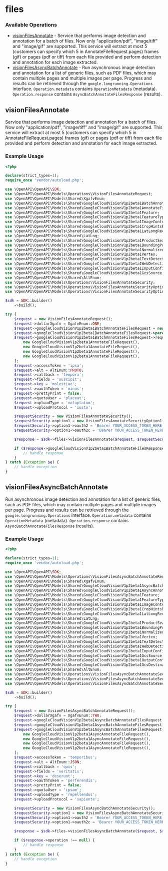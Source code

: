 # files

### Available Operations

* [visionFilesAnnotate](#visionfilesannotate) - Service that performs image detection and annotation for a batch of files. Now only "application/pdf", "image/tiff" and "image/gif" are supported. This service will extract at most 5 (customers can specify which 5 in AnnotateFileRequest.pages) frames (gif) or pages (pdf or tiff) from each file provided and perform detection and annotation for each image extracted.
* [visionFilesAsyncBatchAnnotate](#visionfilesasyncbatchannotate) - Run asynchronous image detection and annotation for a list of generic files, such as PDF files, which may contain multiple pages and multiple images per page. Progress and results can be retrieved through the `google.longrunning.Operations` interface. `Operation.metadata` contains `OperationMetadata` (metadata). `Operation.response` contains `AsyncBatchAnnotateFilesResponse` (results).

## visionFilesAnnotate

Service that performs image detection and annotation for a batch of files. Now only "application/pdf", "image/tiff" and "image/gif" are supported. This service will extract at most 5 (customers can specify which 5 in AnnotateFileRequest.pages) frames (gif) or pages (pdf or tiff) from each file provided and perform detection and annotation for each image extracted.

### Example Usage

```php
<?php

declare(strict_types=1);
require_once 'vendor/autoload.php';

use \OpenAPI\OpenAPI\SDK;
use \OpenAPI\OpenAPI\Models\Operations\VisionFilesAnnotateRequest;
use \OpenAPI\OpenAPI\Models\Shared\XgafvEnum;
use \OpenAPI\OpenAPI\Models\Shared\GoogleCloudVisionV1p2beta1BatchAnnotateFilesRequest;
use \OpenAPI\OpenAPI\Models\Shared\GoogleCloudVisionV1p2beta1AnnotateFileRequest;
use \OpenAPI\OpenAPI\Models\Shared\GoogleCloudVisionV1p2beta1Feature;
use \OpenAPI\OpenAPI\Models\Shared\GoogleCloudVisionV1p2beta1FeatureTypeEnum;
use \OpenAPI\OpenAPI\Models\Shared\GoogleCloudVisionV1p2beta1ImageContext;
use \OpenAPI\OpenAPI\Models\Shared\GoogleCloudVisionV1p2beta1CropHintsParams;
use \OpenAPI\OpenAPI\Models\Shared\GoogleCloudVisionV1p2beta1LatLongRect;
use \OpenAPI\OpenAPI\Models\Shared\LatLng;
use \OpenAPI\OpenAPI\Models\Shared\GoogleCloudVisionV1p2beta1ProductSearchParams;
use \OpenAPI\OpenAPI\Models\Shared\GoogleCloudVisionV1p2beta1BoundingPoly;
use \OpenAPI\OpenAPI\Models\Shared\GoogleCloudVisionV1p2beta1NormalizedVertex;
use \OpenAPI\OpenAPI\Models\Shared\GoogleCloudVisionV1p2beta1Vertex;
use \OpenAPI\OpenAPI\Models\Shared\GoogleCloudVisionV1p2beta1TextDetectionParams;
use \OpenAPI\OpenAPI\Models\Shared\GoogleCloudVisionV1p2beta1WebDetectionParams;
use \OpenAPI\OpenAPI\Models\Shared\GoogleCloudVisionV1p2beta1InputConfig;
use \OpenAPI\OpenAPI\Models\Shared\GoogleCloudVisionV1p2beta1GcsSource;
use \OpenAPI\OpenAPI\Models\Shared\AltEnum;
use \OpenAPI\OpenAPI\Models\Operations\VisionFilesAnnotateSecurity;
use \OpenAPI\OpenAPI\Models\Operations\VisionFilesAnnotateSecurityOption1;
use \OpenAPI\OpenAPI\Models\Operations\VisionFilesAnnotateSecurityOption2;

$sdk = SDK::builder()
    ->build();

try {
    $request = new VisionFilesAnnotateRequest();
    $request->dollarXgafv = XgafvEnum::ONE;
    $request->googleCloudVisionV1p2beta1BatchAnnotateFilesRequest = new GoogleCloudVisionV1p2beta1BatchAnnotateFilesRequest();
    $request->googleCloudVisionV1p2beta1BatchAnnotateFilesRequest->parent = 'magnam';
    $request->googleCloudVisionV1p2beta1BatchAnnotateFilesRequest->requests = [
        new GoogleCloudVisionV1p2beta1AnnotateFileRequest(),
        new GoogleCloudVisionV1p2beta1AnnotateFileRequest(),
        new GoogleCloudVisionV1p2beta1AnnotateFileRequest(),
        new GoogleCloudVisionV1p2beta1AnnotateFileRequest(),
    ];
    $request->accessToken = 'ipsa';
    $request->alt = AltEnum::PROTO;
    $request->callback = 'tempora';
    $request->fields = 'suscipit';
    $request->key = 'molestiae';
    $request->oauthToken = 'minus';
    $request->prettyPrint = false;
    $request->quotaUser = 'placeat';
    $request->uploadType = 'voluptatum';
    $request->uploadProtocol = 'iusto';

    $requestSecurity = new VisionFilesAnnotateSecurity();
    $requestSecurity->option1 = new VisionFilesAnnotateSecurityOption1();
    $requestSecurity->option1->oauth2 = 'Bearer YOUR_ACCESS_TOKEN_HERE';
    $requestSecurity->option1->oauth2c = 'Bearer YOUR_ACCESS_TOKEN_HERE';

    $response = $sdk->files->visionFilesAnnotate($request, $requestSecurity);

    if ($response->googleCloudVisionV1p2beta1BatchAnnotateFilesResponse !== null) {
        // handle response
    }
} catch (Exception $e) {
    // handle exception
}
```

## visionFilesAsyncBatchAnnotate

Run asynchronous image detection and annotation for a list of generic files, such as PDF files, which may contain multiple pages and multiple images per page. Progress and results can be retrieved through the `google.longrunning.Operations` interface. `Operation.metadata` contains `OperationMetadata` (metadata). `Operation.response` contains `AsyncBatchAnnotateFilesResponse` (results).

### Example Usage

```php
<?php

declare(strict_types=1);
require_once 'vendor/autoload.php';

use \OpenAPI\OpenAPI\SDK;
use \OpenAPI\OpenAPI\Models\Operations\VisionFilesAsyncBatchAnnotateRequest;
use \OpenAPI\OpenAPI\Models\Shared\XgafvEnum;
use \OpenAPI\OpenAPI\Models\Shared\GoogleCloudVisionV1p2beta1AsyncBatchAnnotateFilesRequest;
use \OpenAPI\OpenAPI\Models\Shared\GoogleCloudVisionV1p2beta1AsyncAnnotateFileRequest;
use \OpenAPI\OpenAPI\Models\Shared\GoogleCloudVisionV1p2beta1Feature;
use \OpenAPI\OpenAPI\Models\Shared\GoogleCloudVisionV1p2beta1FeatureTypeEnum;
use \OpenAPI\OpenAPI\Models\Shared\GoogleCloudVisionV1p2beta1ImageContext;
use \OpenAPI\OpenAPI\Models\Shared\GoogleCloudVisionV1p2beta1CropHintsParams;
use \OpenAPI\OpenAPI\Models\Shared\GoogleCloudVisionV1p2beta1LatLongRect;
use \OpenAPI\OpenAPI\Models\Shared\LatLng;
use \OpenAPI\OpenAPI\Models\Shared\GoogleCloudVisionV1p2beta1ProductSearchParams;
use \OpenAPI\OpenAPI\Models\Shared\GoogleCloudVisionV1p2beta1BoundingPoly;
use \OpenAPI\OpenAPI\Models\Shared\GoogleCloudVisionV1p2beta1NormalizedVertex;
use \OpenAPI\OpenAPI\Models\Shared\GoogleCloudVisionV1p2beta1Vertex;
use \OpenAPI\OpenAPI\Models\Shared\GoogleCloudVisionV1p2beta1TextDetectionParams;
use \OpenAPI\OpenAPI\Models\Shared\GoogleCloudVisionV1p2beta1WebDetectionParams;
use \OpenAPI\OpenAPI\Models\Shared\GoogleCloudVisionV1p2beta1InputConfig;
use \OpenAPI\OpenAPI\Models\Shared\GoogleCloudVisionV1p2beta1GcsSource;
use \OpenAPI\OpenAPI\Models\Shared\GoogleCloudVisionV1p2beta1OutputConfig;
use \OpenAPI\OpenAPI\Models\Shared\GoogleCloudVisionV1p2beta1GcsDestination;
use \OpenAPI\OpenAPI\Models\Shared\AltEnum;
use \OpenAPI\OpenAPI\Models\Operations\VisionFilesAsyncBatchAnnotateSecurity;
use \OpenAPI\OpenAPI\Models\Operations\VisionFilesAsyncBatchAnnotateSecurityOption1;
use \OpenAPI\OpenAPI\Models\Operations\VisionFilesAsyncBatchAnnotateSecurityOption2;

$sdk = SDK::builder()
    ->build();

try {
    $request = new VisionFilesAsyncBatchAnnotateRequest();
    $request->dollarXgafv = XgafvEnum::TWO;
    $request->googleCloudVisionV1p2beta1AsyncBatchAnnotateFilesRequest = new GoogleCloudVisionV1p2beta1AsyncBatchAnnotateFilesRequest();
    $request->googleCloudVisionV1p2beta1AsyncBatchAnnotateFilesRequest->parent = 'nisi';
    $request->googleCloudVisionV1p2beta1AsyncBatchAnnotateFilesRequest->requests = [
        new GoogleCloudVisionV1p2beta1AsyncAnnotateFileRequest(),
        new GoogleCloudVisionV1p2beta1AsyncAnnotateFileRequest(),
        new GoogleCloudVisionV1p2beta1AsyncAnnotateFileRequest(),
        new GoogleCloudVisionV1p2beta1AsyncAnnotateFileRequest(),
    ];
    $request->accessToken = 'temporibus';
    $request->alt = AltEnum::JSON;
    $request->callback = 'quis';
    $request->fields = 'veritatis';
    $request->key = 'deserunt';
    $request->oauthToken = 'perferendis';
    $request->prettyPrint = false;
    $request->quotaUser = 'ipsam';
    $request->uploadType = 'repellendus';
    $request->uploadProtocol = 'sapiente';

    $requestSecurity = new VisionFilesAsyncBatchAnnotateSecurity();
    $requestSecurity->option1 = new VisionFilesAsyncBatchAnnotateSecurityOption1();
    $requestSecurity->option1->oauth2 = 'Bearer YOUR_ACCESS_TOKEN_HERE';
    $requestSecurity->option1->oauth2c = 'Bearer YOUR_ACCESS_TOKEN_HERE';

    $response = $sdk->files->visionFilesAsyncBatchAnnotate($request, $requestSecurity);

    if ($response->operation !== null) {
        // handle response
    }
} catch (Exception $e) {
    // handle exception
}
```
